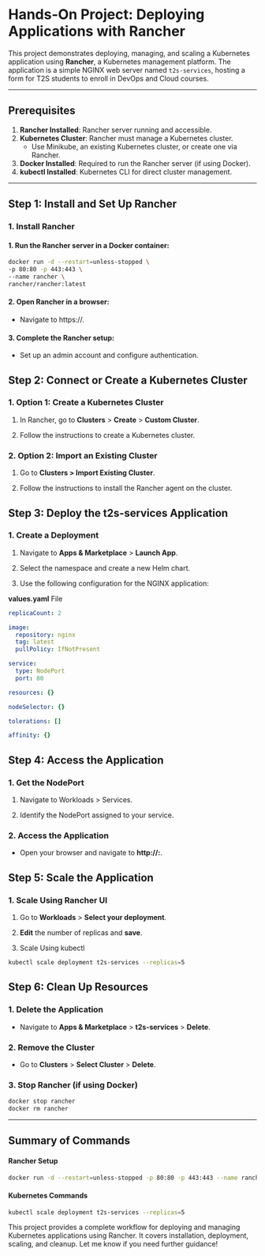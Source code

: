 # Hands-On Project: Deploying Applications with Rancher

This project demonstrates deploying, managing, and scaling a Kubernetes application using **Rancher**, a Kubernetes management platform. The application is a simple NGINX web server named `t2s-services`, hosting a form for T2S students to enroll in DevOps and Cloud courses.

---

## Prerequisites

1. **Rancher Installed**: Rancher server running and accessible.
2. **Kubernetes Cluster**: Rancher must manage a Kubernetes cluster.
   - Use Minikube, an existing Kubernetes cluster, or create one via Rancher.
3. **Docker Installed**: Required to run the Rancher server (if using Docker).
4. **kubectl Installed**: Kubernetes CLI for direct cluster management.

---

## Step 1: Install and Set Up Rancher

### 1. Install Rancher
#### 1. Run the Rancher server in a Docker container:
```bash
docker run -d --restart=unless-stopped \
-p 80:80 -p 443:443 \
--name rancher \
rancher/rancher:latest
```

#### 2.	Open Rancher in a browser:
- Navigate to https://<your-machine-ip>.

#### 3.	Complete the Rancher setup:
- Set up an admin account and configure authentication.

## Step 2: Connect or Create a Kubernetes Cluster

### 1. Option 1: Create a Kubernetes Cluster
1.	In Rancher, go to **Clusters** > **Create** > **Custom Cluster**.

2.	Follow the instructions to create a Kubernetes cluster.

### 2. Option 2: Import an Existing Cluster
1.	Go to **Clusters > Import Existing Cluster**.

2.	Follow the instructions to install the Rancher agent on the cluster.

## Step 3: Deploy the t2s-services Application

### 1. Create a Deployment
1.	Navigate to **Apps & Marketplace** > **Launch App**.

2.	Select the namespace and create a new Helm chart.

3.	Use the following configuration for the NGINX application:

**values.yaml** File
```yaml
replicaCount: 2

image:
  repository: nginx
  tag: latest
  pullPolicy: IfNotPresent

service:
  type: NodePort
  port: 80

resources: {}

nodeSelector: {}

tolerations: []

affinity: {}
```

## Step 4: Access the Application

### 1. Get the NodePort
1.	Navigate to Workloads > Services.

2.	Identify the NodePort assigned to your service.

### 2. Access the Application
- Open your browser and navigate to **http://<cluster-ip>:<node-port>**.

## Step 5: Scale the Application

### 1. Scale Using Rancher UI
1.	Go to **Workloads** > **Select your deployment**.

2.	**Edit** the number of replicas and **save**.

2. Scale Using kubectl
```bash
kubectl scale deployment t2s-services --replicas=5
```

## Step 6: Clean Up Resources

### 1. Delete the Application
- Navigate to **Apps & Marketplace** > **t2s-services** > **Delete**.

### 2. Remove the Cluster
- Go to **Clusters** > **Select Cluster** > **Delete**.

### 3. Stop Rancher (if using Docker)
```bash
docker stop rancher
docker rm rancher
```

---
## Summary of Commands

#### Rancher Setup
```bash
docker run -d --restart=unless-stopped -p 80:80 -p 443:443 --name rancher rancher/rancher:latest
```

#### Kubernetes Commands
```bash
kubectl scale deployment t2s-services --replicas=5
```

This project provides a complete workflow for deploying and managing Kubernetes applications using Rancher. It covers installation, deployment, scaling, and cleanup. Let me know if you need further guidance!

